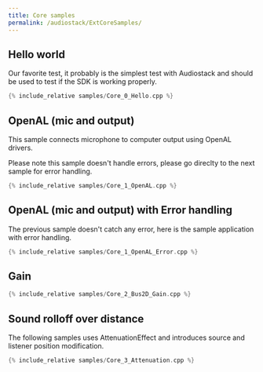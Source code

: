 ```yaml
---
title: Core samples
permalink: /audiostack/ExtCoreSamples/
---
```



## Hello world

Our favorite test, it probably is the simplest test with Audiostack and should be used to test if the SDK is working properly.

```cpp
{% include_relative samples/Core_0_Hello.cpp %}
```


## OpenAL (mic and output)

This sample connects microphone to computer output using OpenAL drivers.

Please note this sample doesn't handle errors, please go direclty to the next sample for error handling.

```cpp
{% include_relative samples/Core_1_OpenAL.cpp %}
```

## OpenAL (mic and output) with Error handling

The previous sample doesn't catch any error, here is the sample application with error handling.


```cpp
{% include_relative samples/Core_1_OpenAL_Error.cpp %}
```

## Gain

```cpp
{% include_relative samples/Core_2_Bus2D_Gain.cpp %}
```

## Sound rolloff over distance

The following samples uses AttenuationEffect and introduces source and listener position modification.


```cpp
{% include_relative samples/Core_3_Attenuation.cpp %}
```